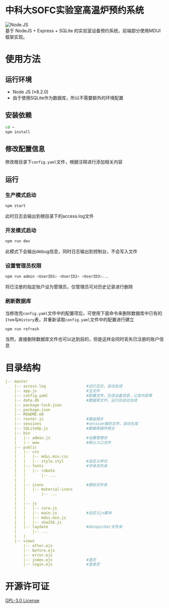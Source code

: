 # 中科大SOFC实验室高温炉预约系统
![Node.JS](https://img.shields.io/badge/node.js-≥8.2.0-brightgreen)   
基于 NodeJS + Express + SQLite 的实验室设备预约系统，前端部分使用MDUI框架实现。

# 使用方法
## 运行环境
+ Node JS (≥8.2.0)
+ 由于使用SQLite作为数据库，所以不需要额外的环境配置
## 安装依赖
```bash
cd ~
npm install
```
## 修改配置信息
修改根目录下`config.yaml`文件，根据注释进行添加相关内容
## 运行
### 生产模式启动
```bash
npm start
```
此时日志会输出到根目录下的access.log文件
### 开发模式启动
```bash
npm run dev
```
此模式下会输出debug信息，同时日志输出到控制台，不会写入文件
### 设置管理员权限
```bash
npm run admin <UserID1> <UserID2> <UserID3>...
```
将已注册的指定账户设为管理员，仅管理员可对历史记录进行删除
### 刷新数据库
当修改完`config.yaml`文件中的配置项后，可使用下面命令来删除数据库中已有的`Item`与`History`表，并重新读取`config.yaml`文件中的配置进行建立
```bash
npm run refresh
```
当然，直接删除数据库文件也可以达到目的，但是这样会同时丢失已注册的账户信息

# 目录结构

```yml
|-- master
    |-- access.log                  #运行日志，自动生成
    |-- app.js                      #主文件
    |-- config.yaml                 #配置文件，包含设备信息，公告内容等
    |-- data.db                     #数据库文件，运行后自动生成
    |-- package-lock.json
    |-- package.json
    |-- README.md
    |-- router.js                   #路由相关
    |-- sessions                    #session储存文件，自动生成
    |-- SQLiteOp.js                 #数据库操作相关
    |-- bin
    |   |-- admin.js                #设置管理员
    |   |-- www                     #默认入口文件
    |-- public
    |   |-- css
    |   |   |-- mdui.min.css        
    |   |   |-- style.styl          #自定义样式
    |   |-- fonts                   #字体文件夹
    |   |   |-- roboto
    |   |       |-- ...
    |   |
    |   |-- icons                   #图标文件夹
    |   |   |-- material-icons
    |   |       |-- ...
    |   | 
    |   |-- js
    |   |   |-- core.js             
    |   |   |-- main.js             #自定义js脚本
    |   |   |-- mdui.min.js
    |   |   |-- sha256.js
    |   |-- laydate                 #datepicker文件夹
    |       |-- ...
    |   | 
    |-- views
        |-- after.ejs
        |-- before.ejs
        |-- error.ejs
        |-- index.ejs               #首页
        |-- login.ejs               #登录页
```

# 开源许可证
[GPL-3.0 License](https://github.com/kb1000fx/Reservation-Server-for-SOFC-Lab/blob/master/LICENSE)

